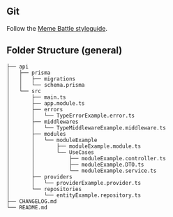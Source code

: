 ## Git

Follow the [Meme Battle styleguide](https://github.com/Meme-Battle/styleguide/blob/main/git.md).

## Folder Structure (general) ##
``` 
├── api
│   ├── prisma
│   │   ├── migrations
│   │   └── schema.prisma
│   └── src
│       ├── main.ts
│       ├── app.module.ts
│       ├── errors
│       │   └── TypeErrorExample.error.ts
│       ├── middlewares
│       │   └── TypeMiddlewareExample.middleware.ts
│       ├── modules
│       │   └── moduleExample
│       │       ├── moduleExample.module.ts
│       │       └── UseCases
│       │           ├── moduleExample.controller.ts
│       │           ├── moduleExample.DTO.ts
│       │           └── moduleExample.service.ts
│       ├── providers
│       │   └── providerExample.provider.ts
│       └── repositories
│           └── entityExample.repository.ts
├── CHANGELOG.md
└── README.md
```